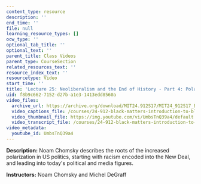 ```yaml
---
content_type: resource
description: ''
end_time: ''
file: null
learning_resource_types: []
ocw_type: ''
optional_tab_title: ''
optional_text: ''
parent_title: Class Videos
parent_type: CourseSection
related_resources_text: ''
resource_index_text: ''
resourcetype: Video
start_time: ''
title: 'Lecture 25: Neoliberalism and the End of History - Part 4: Polarized Politics'
uid: f8b9c662-7152-d27b-a1e3-1413edd8560a
video_files:
  archive_url: https://archive.org/download/MIT24.912S17/MIT24_912S17_Black_Matters_Chomsky_Part_4_300k.mp4
  video_captions_file: /courses/24-912-black-matters-introduction-to-black-studies-spring-2017/6832bd3177045b69ad6afa92c5403a19_UmbsTnQ39a4.vtt
  video_thumbnail_file: https://img.youtube.com/vi/UmbsTnQ39a4/default.jpg
  video_transcript_file: /courses/24-912-black-matters-introduction-to-black-studies-spring-2017/6f5ddce13909f6fc4cd35c76d3b72855_UmbsTnQ39a4.pdf
video_metadata:
  youtube_id: UmbsTnQ39a4
---
```


**Description:** Noam Chomsky describes the roots of the increased polarization in US politics, starting with racism encoded into the New Deal, and leading into today's political and media figures.

**Instructors:** Noam Chomsky and Michel DeGraff



